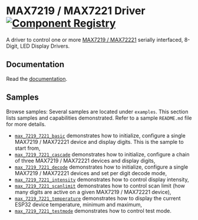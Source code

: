 # MAX7219 / MAX7221 Driver [![Component Registry](https://components.espressif.com/components/gilleszunino/max7219_7221/badge.svg)](https://components.espressif.com/components/gilleszunino/max7219_7221)


A driver to control one or more [MAX7219 / MAX72221](https://www.analog.com/en/products/MAX7219.html) serially interfaced, 8-Digit, LED Display Drivers.

## Documentation
Read the [documentation](./components/max7219_max7221/README.md).

## Samples
Browse samples:
Several samples are located under `examples`. This section lists samples and capabilities demonstrated. Refer to a sample `README.md` file for more details.
* [`max_7219_7221_basic`](./components/max7219_max7221/examples/max7219_7221_basic/README.md) demonstrates how to initialize, configure a single MAX7219 / MAX72221 device and display digits. This is the sample to start from,
* [`max_7219_7221_cascade`](./components/max7219_max7221/examples/max7219_7221_cascade/README.md) demonstrates how to initialize, configure a chain of three MAX7219 / MAX72221 devices and display digits,
* [`max_7219_7221_decode`](./components/max7219_max7221/examples/max7219_7221_decode/README.md) demonstrates how to initialize, configure a single MAX7219 / MAX72221 devices and set per digit decode mode,
* [`max_7219_7221_intensity`](./components/max7219_max7221/examples/max7219_7221_intensity/README.md) demonstrates how to control display intensity,
* [`max_7219_7221_scanlimit`](./components/max7219_max7221/examples/max7219_7221_scanlimit/README.md) demonstrates how to control scan limit (how many digits are active on a given MAX7219 / MAX72221 device),
* [`max_7219_7221_temperature`](./components/max7219_max7221/examples/max7219_7221_temperature/README.md) demonstrates how to display the current ESP32 device temperature, minimum and maximum,
* [`max_7219_7221_testmode`](./components/max7219_max7221/examples/max7219_7221_testmode/README.md) demonstrates how to control test mode.